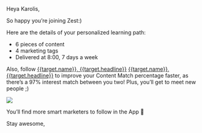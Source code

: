 Heya Karolis,

So happy you’re joining Zest:)

Here are the details of your personalized learning path:

-  6 pieces of content
-  4 marketing tags
-  Delivered at 8:00, 7 days a week

Also, follow [{{target.name}},
{{target.headline}}](https://distilled.zest.is/zester/{{target.alias}})
[{{target.name}},
{{target.headline}}](https://zest.is/app-route?uri=app%2Ffeed%2Fuser%2F{{target.token}})
to improve your Content Match percentage faster, as there’s a 97% interest match between you two! Plus, you’ll get to
meet new people ;)

![](https://zest-app.s3-eu-west-1.amazonaws.com/assets.notifications/enlight-emails/onboard/enlight_onboard_002_200.gif)

You’ll find more smart marketers to follow in the App 👊

Stay awesome,
